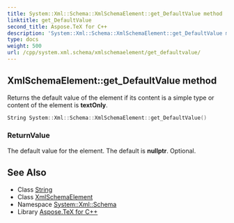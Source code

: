 ```yaml
---
title: System::Xml::Schema::XmlSchemaElement::get_DefaultValue method
linktitle: get_DefaultValue
second_title: Aspose.TeX for C++
description: 'System::Xml::Schema::XmlSchemaElement::get_DefaultValue method. Returns the default value of the element if its content is a simple type or content of the element is textOnly in C++.'
type: docs
weight: 500
url: /cpp/system.xml.schema/xmlschemaelement/get_defaultvalue/
---
```

## XmlSchemaElement::get_DefaultValue method


Returns the default value of the element if its content is a simple type or content of the element is **textOnly**.

```cpp
String System::Xml::Schema::XmlSchemaElement::get_DefaultValue()
```


### ReturnValue

The default value for the element. The default is **nullptr**. Optional.

## See Also

* Class [String](../../../system/string/)
* Class [XmlSchemaElement](../)
* Namespace [System::Xml::Schema](../../)
* Library [Aspose.TeX for C++](../../../)

